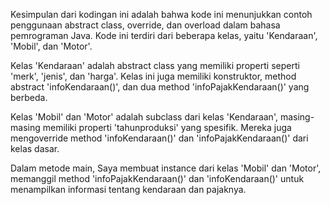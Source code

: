 Kesimpulan dari kodingan ini adalah bahwa kode ini menunjukkan contoh penggunaan abstract class, override, dan overload dalam bahasa pemrograman Java. Kode ini terdiri dari beberapa kelas, yaitu 'Kendaraan', 'Mobil', dan 'Motor'.

Kelas 'Kendaraan' adalah abstract class yang memiliki properti seperti 'merk', 'jenis', dan 'harga'. Kelas ini juga memiliki konstruktor, method abstract 'infoKendaraan()', dan dua method 'infoPajakKendaraan()' yang berbeda.

Kelas 'Mobil' dan 'Motor' adalah subclass dari kelas 'Kendaraan', masing-masing memiliki properti 'tahunproduksi' yang spesifik. Mereka juga mengoverride method 'infoKendaraan()' dan 'infoPajakKendaraan()' dari kelas dasar.

Dalam metode main, Saya membuat instance dari kelas 'Mobil' dan 'Motor', memanggil method 'infoPajakKendaraan()' dan 'infoKendaraan()' untuk menampilkan informasi tentang kendaraan dan pajaknya.
